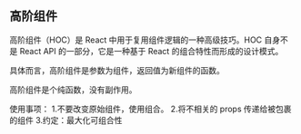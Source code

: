 ## 高阶组件


高阶组件（HOC）是 React 中用于复用组件逻辑的一种高级技巧。HOC 自身不是 React API 的一部分，它是一种基于 React 的组合特性而形成的设计模式。

具体而言，高阶组件是参数为组件，返回值为新组件的函数。


高阶组件是个纯函数，没有副作用。

使用事项：
1.不要改变原始组件，使用组合。
2.将不相关的 props 传递给被包裹的组件
3.约定：最大化可组合性